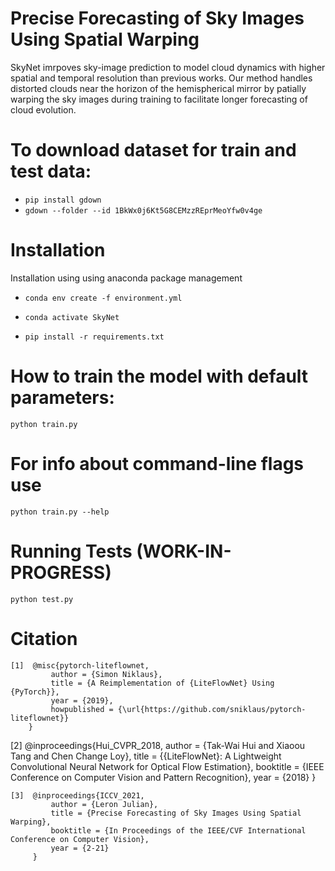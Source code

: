 # Precise Forecasting of Sky Images Using Spatial Warping
 SkyNet imrpoves sky-image prediction to model cloud dynamics with higher spatial and temporal resolution than previous works. Our method handles distorted clouds near the horizon of the hemispherical mirror by patially warping the sky images during training to facilitate longer forecasting of cloud evolution. 

# To download dataset for train and test data:

- `pip install gdown`
- `gdown --folder --id 1BkWx0j6Kt5G8CEMzzREprMeoYfw0v4ge`
    
# Installation

Installation using using anaconda package management

- `conda env create -f environment.yml`

- `conda activate SkyNet`

- `pip install -r requirements.txt`

# How to train the model with default parameters:
    python train.py

# For info about command-line flags use
    python train.py --help

# Running Tests (WORK-IN-PROGRESS)
    python test.py

# Citation
```
[1]  @misc{pytorch-liteflownet,
         author = {Simon Niklaus},
         title = {A Reimplementation of {LiteFlowNet} Using {PyTorch}},
         year = {2019},
         howpublished = {\url{https://github.com/sniklaus/pytorch-liteflownet}}
    }
```
[2]  @inproceedings{Hui_CVPR_2018,
         author = {Tak-Wai Hui and Xiaoou Tang and Chen Change Loy},
         title = {{LiteFlowNet}: A Lightweight Convolutional Neural Network for Optical Flow Estimation},
         booktitle = {IEEE Conference on Computer Vision and Pattern Recognition},
         year = {2018}
     }
```
[3]  @inproceedings{ICCV_2021,
         author = {Leron Julian},
         title = {Precise Forecasting of Sky Images Using Spatial Warping},
         booktitle = {In Proceedings of the IEEE/CVF International Conference on Computer Vision},
         year = {2-21}
     }
```

